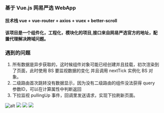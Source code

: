### 基于 Vue.js 网易严选 WebApp

#### 技术栈   vue + vue-router + axios + vuex + better-scroll

#### 该项目是一个组件化，工程化，模块化的项目,接口来自网易严选官方的地址，配置代理解决跨域问题。

### 遇到的问题
  1. 所有数据是异步获取的，这时候组件对象可能已经创建并且挂载，初次渲染到了页面，此时使用 BS 要监视数据的变化
     并且调用 nextTick 实例化 BS 对象。
  2. 二级路由首次跳转没有数据显示，因为没有二级路由的组件没法获得 query 参数ID，可以在计算属性中判断返回
  3. 下拉监视 pullingUp 事件，回调里发送请求，实现下拉刷新页面。


![alt](https://github.com/asiyuan/netease_shop/static/demo1.png)
![](https://github.com/asiyuan/netease_shop/static/demo2.png)
![](https://github.com/asiyuan/netease_shop/static/demo3.png)
![](https://github.com/asiyuan/netease_shop/static/demo4.png)
